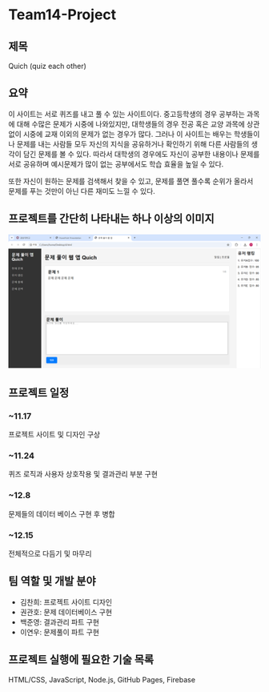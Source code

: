 # Team14-Project
## 제목
Quich (quiz each other)

## 요약
이 사이트는 서로 퀴즈를 내고 풀 수 있는 사이트이다. 중고등학생의 경우 공부하는 과목에 대해 수많은 문제가 시중에 나와있지만, 
대학생들의 경우 전공 혹은 교양 과목에 상관없이 시중에 교재 이외의 문제가 없는 경우가 많다. 그러나 이 사이트는 배우는 학생들이나 
문제를 내는 사람들 모두 자신의 지식을 공유하거나 확인하기 위해 다른 사람들의 생각이 담긴 문제를 볼 수 있다. 따라서 
대학생의 경우에도 자신이 공부한 내용이나 문제를 서로 공유하며 예시문제가 많이 없는 공부에서도 학습 효율을 높일 수 있다.


또한 자신이 원하는 문제를 검색해서 찾을 수 있고, 문제를 풀면 풀수록 순위가 올라서 문제를 푸는 것만이 아닌 다른 재미도 느낄 수 있다.


## 프로젝트를 간단히 나타내는 하나 이상의 이미지
![Sample Image](./images/sample.jpg)

## 프로젝트 일정
### ~11.17
프로젝트 사이트 및 디자인 구상
### ~11.24
퀴즈 로직과 사용자 상호작용 및 결과관리 부분 구현
### ~12.8   
문제들의 데이터 베이스 구현 후 병합
### ~12.15
전체적으로 다듬기 및 마무리

## 팀 역할 및 개발 분야
- 김찬희: 프로젝트 사이트 디자인
- 권관호: 문제 데이터베이스 구현
- 백준영: 결과관리 파트 구현
- 이연우: 문제풀이 파트 구현

## 프로젝트 실행에 필요한 기술 목록 
HTML/CSS, JavaScript, Node.js, GitHub Pages, Firebase